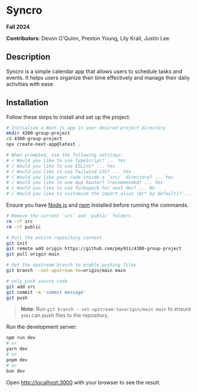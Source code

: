 # Syncro

**Fall 2024**

**Contributors**: Devon O'Quinn, Preston Young, Lily Krall, Justin Lee

## Description

Syncro is a simple calendar app that allows users to schedule tasks and events. It helps users organize their time effectively and manage their daily activities with ease.

## Installation

Follow these steps to install and set up the project:

```bash
# Initialize a Next.js app in your desired project directory
mkdir 4300-group-project
cd 4300-group-project
npx create-next-app@latest .

# When prompted, use the following settings:
# √ Would you like to use TypeScript? ... Yes
# √ Would you like to use ESLint? ... Yes
# √ Would you like to use Tailwind CSS? ... Yes
# √ Would you like your code inside a `src/` directory? ... Yes
# √ Would you like to use App Router? (recommended) ... Yes
# √ Would you like to use Turbopack for next dev? ... No
# √ Would you like to customize the import alias (@/* by default)? ... No
```

Ensure you have [Node.js](https://nodejs.org/) and [npm](https://www.npmjs.com/) installed before running the commands.

```bash
# Remove the current `src` and `public` folders
rm -rf src
rm -rf public

# Pull the entire repository content
git init
git remote add origin https://github.com/pmy911/4300-group-project
git pull origin main

# Set the upstream branch to enable pushing files
git branch --set-upstream-to=origin/main main

# only push source code
git add src
git commit -m 'commit message'
git push
```

> **Note**: Run `git branch --set-upstream-to=origin/main main` to ensure you can push files to the repository.

Run the development server:

```bash
npm run dev
# or
yarn dev
# or
pnpm dev
# or
bun dev
```

Open [http://localhost:3000](http://localhost:3000) with your browser to see the result.
